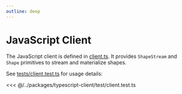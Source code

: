 ```yaml
---
outline: deep
---
```


# JavaScript Client

The JavaScript client is defined in [client.ts](https://github.com/electric-sql/electric-next/blob/main/client.ts). It provides `ShapeStream` and `Shape` primitives to stream and materialize shapes.

See [tests/client.test.ts](https://github.com/electric-sql/electric-next/blob/main/test/client.test.ts) for usage details:

<<< @/../packages/typescript-client/test/client.test.ts
